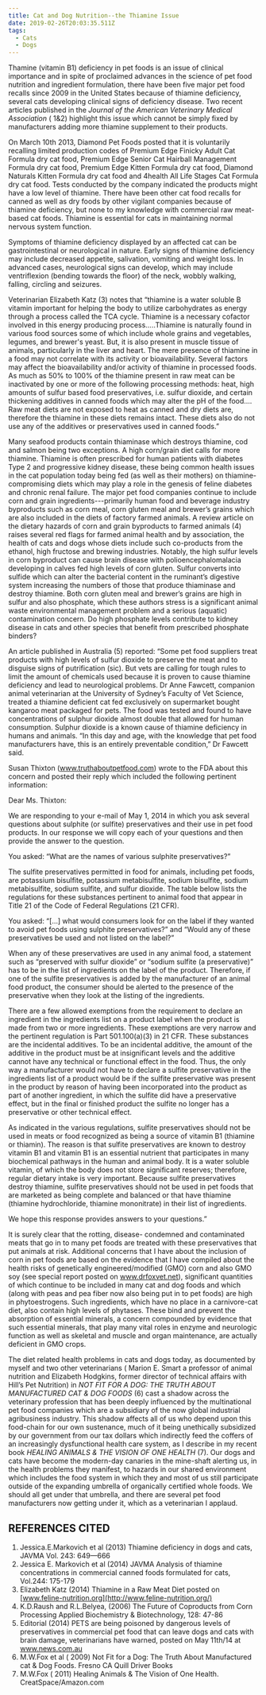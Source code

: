 ```yaml
---
title: Cat and Dog Nutrition--the Thiamine Issue
date: 2019-02-26T20:03:35.511Z
tags:
  - Cats
  - Dogs
---
```

Thamine (vitamin B1) deficiency in pet foods is an issue of clinical importance and in spite of proclaimed advances in the science of pet food nutrition and ingredient formulation, there have been five major pet food recalls since 2009 in the United States because of thiamine deficiency, several cats developing clinical signs of deficiency disease.  Two recent articles published in the _Journal of the American Veterinary Medical Association_ ( 1&2) highlight this issue which cannot be simply fixed by manufacturers adding more thiamine supplement to their products.

On March 10th 2013, Diamond Pet Foods posted that it is voluntarily recalling limited production codes of Premium Edge Finicky Adult Cat Formula dry cat food, Premium Edge Senior Cat Hairball Management Formula dry cat food, Premium Edge Kitten Formula dry cat food, Diamond Naturals Kitten Formula dry cat food and 4health All Life Stages Cat Formula dry cat food.  Tests conducted by the company indicated the products might have a low level of thiamine. There have been other cat food recalls for canned as well as dry foods by other vigilant companies because of thiamine deficiency, but none to my knowledge with commercial raw meat-based cat foods. Thiamine is essential for cats in maintaining normal nervous system function. 

 Symptoms of thiamine deficiency displayed by an affected cat can be gastrointestinal or neurological in nature.  Early signs of thiamine deficiency may include decreased appetite, salivation, vomiting and weight loss.  In advanced cases, neurological signs can develop, which may include ventriflexion (bending towards the floor) of the neck, wobbly walking, falling, circling and seizures.

Veterinarian Elizabeth Katz (3) notes that “thiamine is a water soluble B vitamin important for helping the body to utilize carbohydrates as energy through a process called the TCA cycle. Thiamine is a necessary cofactor involved in this energy producing process…..Thiamine is naturally found in various food sources some of which include whole grains and vegetables, legumes, and brewer's yeast. But, it is also present in muscle tissue of animals, particularly in the liver and heart. The mere presence of thiamine in a food may not correlate with its activity or bioavailability. Several factors may affect the bioavailability and/or activity of thiamine in processed foods. As much as 50% to 100% of the thiamine present in raw meat can be inactivated by one or more of the following processing methods: heat, high amounts of sulfur based food preservatives, i.e. sulfur dioxide, and certain thickening additives in canned foods which may alter the pH of the food…. Raw meat diets are not exposed to heat as canned and dry diets are, therefore the thiamine in these diets remains intact. These diets also do not use any of the additives or preservatives used in canned foods.”

Many seafood products contain thiaminase which destroys thiamine, cod and salmon being two exceptions. A high corn/grain diet calls for more thiamine. Thiamine is often prescribed for human patients with diabetes Type 2 and progressive kidney disease, these being common health issues in the cat population today being fed (as well as their mothers) on thiamine-compromising diets which may play a role in the genesis of feline diabetes and chronic renal failure. The major pet food companies continue to include corn and grain ingredients---primarily human food and beverage industry byproducts such as corn meal, corn gluten meal and brewer’s grains which are also included in the diets of factory farmed animals. A review article on the dietary hazards of corn and grain byproducts to farmed animals (4) raises several red flags for farmed animal health and by association, the health of cats and dogs whose diets include such co-products from the ethanol, high fructose and brewing industries. Notably, the high sulfur levels in corn byproduct can cause brain disease with polioencephalomalacia developing in calves fed high levels of corn gluten. Sulfur converts into sulfide which can alter the bacterial content in the ruminant’s digestive system increasing the numbers of those that produce thiaminase and destroy thiamine. Both corn gluten meal and brewer’s grains are high in sulfur and also phosphate, which these authors stress is a significant animal waste environmental management problem and a serious (aquatic) contamination concern. Do high phosphate levels contribute to kidney disease in cats and other species that benefit from prescribed phosphate binders?

An article published in Australia (5) reported: “Some pet food suppliers treat products with high levels of sulfur dioxide to preserve the meat and to disguise signs of putrification (sic). But vets are calling for tough rules to limit the amount of chemicals used because it is proven to cause thiamine deficiency and lead to neurological problems. Dr Anne Fawcett, companion animal veterinarian at the University of Sydney’s Faculty of Vet Science, treated a thiamine deficient cat fed exclusively on supermarket bought kangaroo meat packaged for pets. The food was tested and found to have concentrations of sulphur dioxide almost double that allowed for human consumption. Sulphur dioxide is a known cause of thiamine deficiency in humans and animals. “In this day and age, with the knowledge that pet food manufacturers have, this is an entirely preventable condition,” Dr Fawcett said.

Susan Thixton  (www.truthaboutpetfood.com) wrote to the FDA about this concern and posted their reply which included the following pertinent information:

Dear Ms. Thixton:

We are responding to your e-mail of May 1, 2014 in which you ask several questions about sulphite (or sulfite) preservatives and their use in pet food products. In our response we will copy each of your questions and then provide the answer to the question.

You asked: “What are the names of various sulphite preservatives?”

The sulfite preservatives permitted in food for animals, including pet foods, are potassium bisulfite, potassium metabisulfite, sodium bisulfite, sodium metabisulfite, sodium sulfite, and sulfur dioxide. The table below lists the regulations for these substances pertinent to animal food that appear in Title 21 of the Code of Federal Regulations (21 CFR).

You asked: “\[…] what would consumers look for on the label if they wanted to avoid pet foods using sulphite preservatives?” and “Would any of these preservatives be used and not listed on the label?”

When any of these preservatives are used in any animal food, a statement such as “preserved with sulfur dioxide” or “sodium sulfite (a preservative)” has to be in the list of ingredients on the label of the product. Therefore, if one of the sulfite preservatives is added by the manufacturer of an animal food product, the consumer should be alerted to the presence of the preservative when they look at the listing of the ingredients.

There are a few allowed exemptions from the requirement to declare an ingredient in the ingredients list on a product label when the product is made from two or more ingredients. These exemptions are very narrow and the pertinent regulation is Part 501.100(a)(3) in 21 CFR. These substances are the incidental additives. To be an incidental additive, the amount of the additive in the product must be at insignificant levels and the additive cannot have any technical or functional effect in the food. Thus, the only way a manufacturer would not have to declare a sulfite preservative in the ingredients list of a product would be if the sulfite preservative was present in the product by reason of having been incorporated into the product as part of another ingredient, in which the sulfite did have a preservative effect, but in the final or finished product the sulfite no longer has a preservative or other technical effect.

As indicated in the various regulations, sulfite preservatives should not be used in meats or food recognized as being a source of vitamin B1 (thiamine or thiamin). The reason is that sulfite preservatives are known to destroy vitamin B1 and vitamin B1 is an essential nutrient that participates in many biochemical pathways in the human and animal body. It is a water soluble vitamin, of which the body does not store significant reserves; therefore, regular dietary intake is very important. Because sulfite preservatives destroy thiamine, sulfite preservatives should not be used in pet foods that are marketed as being complete and balanced or that have thiamine (thiamine hydrochloride, thiamine mononitrate) in their list of ingredients.

We hope this response provides answers to your questions.”

It is surely clear that the rotting, disease- condemned and contaminated meats that go in to many pet foods are treated with these preservatives that put animals at risk. Additional concerns that I have about the inclusion of corn in pet foods are based on the evidence that I have compiled about the health risks of genetically engineered/modified (GMO) corn and also GMO soy (see special report posted on www.drfoxvet.net), significant quantities of which continue to be included in many cat and dog foods and which (along with peas and pea fiber now also being put in to pet foods) are high in phytoestrogens. Such ingredients, which have no place in a carnivore-cat diet, also contain high levels of phytases.  These bind and prevent the absorption of essential minerals, a concern compounded by evidence that such essential minerals, that play many vital roles in enzyme and neurologic function as well as skeletal and muscle and organ maintenance, are actually deficient in GMO crops.

The diet related health problems in cats and dogs today, as documented by myself and two other veterinarians ( Marion E. Smart a professor of animal nutrition and Elizabeth Hodgkins, former director of technical affairs with Hill’s Pet Nutrition) in _NOT FIT FOR A DOG: THE TRUTH ABOUT MANUFACTURED CAT & DOG FOODS_ (6) cast a shadow across the veterinary profession that has been deeply influenced by the multinational pet food companies which are a subsidiary of the now global industrial agribusiness industry. This shadow affects all of us who depend upon this food-chain for our own sustenance, much of it being unethically subsidized by our government from our tax dollars which indirectly feed the coffers of an increasingly dysfunctional health care system, as I describe in my recent book _HEALING ANIMALS & THE VISION OF ONE HEALTH_ (7). Our dogs and cats have become the modern-day canaries in the mine-shaft alerting us, in the health problems they manifest, to hazards in our shared environment which includes the food system in which they and most of us still participate outside of the expanding umbrella of organically certified whole foods. We should all get under that umbrella, and there are several pet food manufacturers now getting under it, which as a veterinarian I applaud.

## REFERENCES CITED

1. Jessica.E.Markovich et al (2013) Thiamine deficiency in dogs and cats, JAVMA Vol. 243:  649—666
2. Jessica E. Markovich et al (2014) JAVMA Analysis of thiamine concentrations in commercial canned foods formulated for cats, Vol.244: 175-179
3. Elizabeth Katz (2014) Thiamine in a Raw Meat Diet posted on [www.feline-nutrition.org](http://www.feline-nutrition.org/)
4. K.D.Raush and R.L.Belyea, (2006) The Future of Coproducts from Corn Processing  Applied  Biochemistry & Biotechnology, 128: 47-86
5. Editorial (2014)  PETS are being poisoned by dangerous levels of preservatives in commercial pet food that can leave dogs and cats with brain damage, veterinarians have warned, posted on May 11th/14 at [www.news.com.au  ](http://www.news.com.au/)
6. M.W.Fox et al ( 2009) Not Fit for a Dog: The Truth About Manufactured cat & Dog Foods. Fresno CA Quill Driver Books
7. M.W.Fox ( 2011) Healing Animals & The Vision of One Health. CreatSpace/Amazon.com
